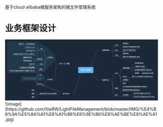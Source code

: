 基于cloud alibaba微服务架构的微文件管理系统
# 业务框架设计
<img src="IMG/业务框架设计.jpg" width=""/>
![image](https://github.com/XieRW/LightFileManagement/blob/master/IMG/%E4%B8%9A%E5%8A%A1%E6%A1%86%E6%9E%B6%E8%AE%BE%E8%AE%A1.jpg)
